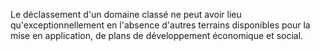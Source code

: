 Le déclassement d'un domaine classé ne peut avoir lieu qu'exceptionnellement en l'absence d'autres terrains disponibles pour la mise en application, de plans de développement économique et social.